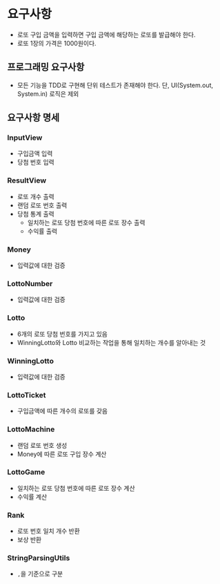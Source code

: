 # 요구사항

- 로또 구입 금액을 입력하면 구입 금액에 해당하는 로또를 발급해야 한다.
- 로또 1장의 가격은 1000원이다.

## 프로그래밍 요구사항

- 모든 기능을 TDD로 구현해 단위 테스트가 존재해야 한다. 단, UI(System.out, System.in) 로직은 제외

## 요구사항 명세

### InputView
- 구입금액 입력
- 당첨 번호 입력

### ResultView
- 로또 개수 출력
- 랜덤 로또 번호 출력
- 당첨 통계 출력
  - 일치하는 로또 당첨 번호에 따른 로또 장수 출력
  - 수익률 출력

### Money
- 입력값에 대한 검증

### LottoNumber
- 입력값에 대한 검증

### Lotto
- 6개의 로또 당첨 번호를 가지고 있음
- WinningLotto와 Lotto 비교하는 작업을 통해 일치하는 개수를 알아내는 것

### WinningLotto
- 입력값에 대한 검증

### LottoTicket
- 구입금액에 따른 개수의 로또를 갖음

### LottoMachine
- 랜덤 로또 번호 생성
- Money에 따른 로또 구입 장수 계산

### LottoGame
- 일치하는 로또 당첨 번호에 따른 로또 장수 계산
- 수익률 계산

### Rank
- 로또 번호 일치 개수 반환
- 보상 반환

### StringParsingUtils
- `,`을 기준으로 구분